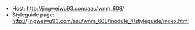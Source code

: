 - Host: http://jingweiwu93.com/aau/wnm_608/
- Styleguide page: http://jingweiwu93.com/aau/wnm_608/module_4/styleguide/index.html
